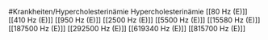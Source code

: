 #Krankheiten/Hypercholesterinämie
Hypercholesterinämie
[[80 Hz (E)]]
[[410 Hz (E)]]
[[950 Hz (E)]]
[[2500 Hz (E)]]
[[5500 Hz (E)]]
[[15580 Hz (E)]]
[[187500 Hz (E)]]
[[292500 Hz (E)]]
[[619340 Hz (E)]]
[[815700 Hz (E)]]